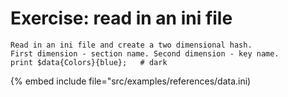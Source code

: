# Exercise: read in an ini file

```
Read in an ini file and create a two dimensional hash.
First dimension - section name. Second dimension - key name.
print $data{Colors}{blue};   # dark
```
{% embed include file="src/examples/references/data.ini)



